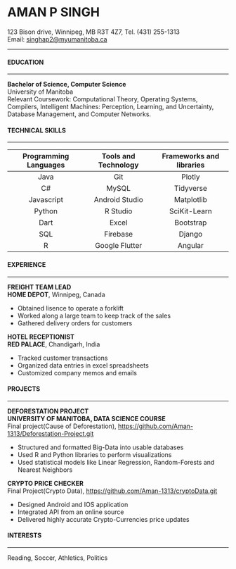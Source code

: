 
# AMAN P SINGH 
123 Bison drive, Winnipeg, MB R3T 4Z7, Tel. (431) 255-1313   
Email: singhap2@myumanitoba.ca</p>

---

####  EDUCATION 

---
**Bachelor of Science, Computer Science**  
University of Manitoba   
Relevant Coursework: Computational Theory, Operating Systems, Compilers, Intelligent Machines: Perception, Learning, and Uncertainty, Database Management, and Computer Networks.

####  TECHNICAL SKILLS

---

| Programming Languages        | Tools and Technology           | Frameworks and libraries  |
| :-------------: |:-------------:| :-----:|
| Java     | Git | Plotly |
| C#      | MySQL      |   Tidyverse |
| Javascript | Android Studio      |    Matplotlib |
| Python | R Studio      |    SciKit-Learn |
| Dart |    Excel   |    Bootstrap |
| SQL | Firebase      |   Django  |
| R | Google Flutter      |  Angular   |

####  EXPERIENCE

---

**FREIGHT TEAM LEAD   
  HOME DEPOT**, Winnipeg, Canada    
  
- Obtained lisence to operate a forklift 
- Worked along a large team to keep track of the sales
- Gathered delivery orders for customers

**HOTEL RECEPTIONIST   
  RED PALACE**, Chandigarh, India    
  
- Tracked customer transactions 
- Organized data entries in excel spreadsheets
- Customized company memos and emails 
  

####  PROJECTS

---

**DEFORESTATION PROJECT  
UNIVERSITY OF MANITOBA, DATA SCIENCE COURSE**   
Final project(Cause of Deforestation), <https://github.com/Aman-1313/Deforestation-Project.git>

- Structured and formatted Big-Data into usable databases   
- Used R and Python libraries to perform visualizations  
- Used statistical models like Linear Regression, Random-Forests and Nearest Neighbors 

**CRYPTO PRICE CHECKER**  
Final Project(Crypto Data), <https://github.com/Aman-1313/cryptoData.git>   

- Designed Android and IOS application  
- Integrated API from an online source   
- Delivered highly accurate Crypto-Currencies price updates 

####  INTERESTS

---
Reading, Soccer, Athletics, Politics 
